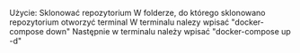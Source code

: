 Użycie:
    Sklonować repozytorium
    W folderze, do którego sklonowano repozytorium otworzyć terminal
    W terminalu nalezy wpisać "docker-compose down"
    Następnie w terminalu należy wpisać "docker-compose up -d"